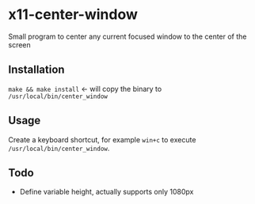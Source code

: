 # x11-center-window
Small program to center any current focused window to the center of the screen

## Installation

`make && make install` <- will copy the binary to `/usr/local/bin/center_window`

## Usage

Create a keyboard shortcut, for example `win+c` to execute `/usr/local/bin/center_window`.

## Todo

- Define variable height, actually supports only 1080px
